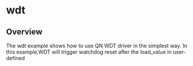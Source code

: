 # wdt

## Overview
The wdt example shows how to use QN WDT driver in the simplest way.
In this example,WDT will trigger watchdog reset after the load_value in user-defined


